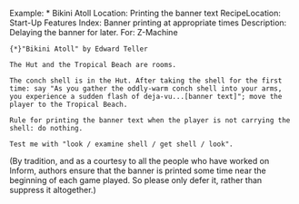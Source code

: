 Example: * Bikini Atoll
Location: Printing the banner text
RecipeLocation: Start-Up Features
Index: Banner printing at appropriate times
Description: Delaying the banner for later.
For: Z-Machine

  

``` inform7
{*}"Bikini Atoll" by Edward Teller

The Hut and the Tropical Beach are rooms.

The conch shell is in the Hut. After taking the shell for the first time: say "As you gather the oddly-warm conch shell into your arms, you experience a sudden flash of deja-vu...[banner text]"; move the player to the Tropical Beach.

Rule for printing the banner text when the player is not carrying the shell: do nothing.

Test me with "look / examine shell / get shell / look".
```

  
(By tradition, and as a courtesy to all the people who have worked on Inform, authors ensure that the banner is printed some time near the beginning of each game played. So please only defer it, rather than suppress it altogether.)

